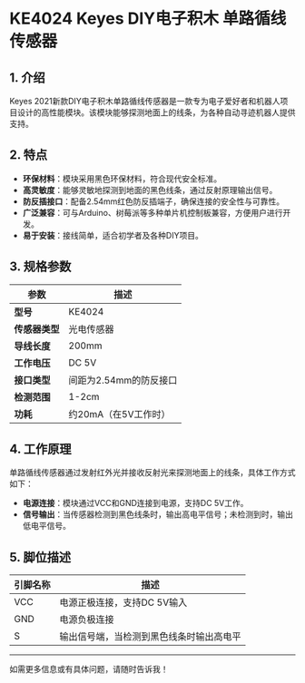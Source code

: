 
# KE4024 Keyes DIY电子积木 单路循线传感器

## 1. 介绍

Keyes 2021新款DIY电子积木单路循线传感器是一款专为电子爱好者和机器人项目设计的高性能模块。该模块能够探测地面上的线条，为各种自动寻迹机器人提供支持。

## 2. 特点

- **环保材料**：模块采用黑色环保材料，符合现代安全标准。
- **高灵敏度**：能够灵敏地探测到地面的黑色线条，通过反射原理输出信号。
- **防反插接口**：配备2.54mm红色防反插端子，确保连接的安全性与可靠性。
- **广泛兼容**：可与Arduino、树莓派等多种单片机控制板兼容，方便用户进行开发。
- **易于安装**：接线简单，适合初学者及各种DIY项目。

## 3. 规格参数

| 参数          | 描述                     |
|---------------|-------------------------|
| **型号**      | KE4024                  |
| **传感器类型**| 光电传感器              |
| **导线长度**  | 200mm                   |
| **工作电压**  | DC 5V                   |
| **接口类型**  | 间距为2.54mm的防反接口   |
| **检测范围**  | 1-2cm                   |
| **功耗**      | 约20mA（在5V工作时）    |

## 4. 工作原理

单路循线传感器通过发射红外光并接收反射光来探测地面上的线条，具体工作方式如下：

- **电源连接**：模块通过VCC和GND连接到电源，支持DC 5V工作。
- **信号输出**：当传感器检测到黑色线条时，输出高电平信号；未检测到时，输出低电平信号。

## 5. 脚位描述

| 引脚名称 | 描述                             |
|----------|----------------------------------|
| VCC      | 电源正极连接，支持DC 5V输入    |
| GND      | 电源负极连接                     |
| S        | 输出信号端，当检测到黑色线条时输出高电平 |

---

如需更多信息或有具体问题，请随时告诉我！
